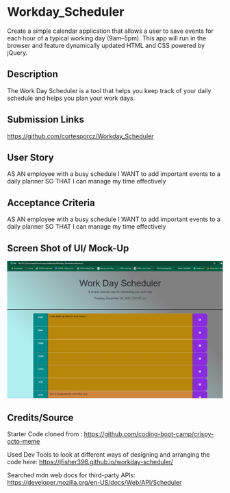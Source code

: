 # Workday_Scheduler

Create a simple calendar application that allows a user to save events for each hour of a typical working day (9am–5pm). This app will run in the browser and feature dynamically updated HTML and CSS powered by jQuery.

## Description

The Work Day Scheduler is a tool that helps you keep track of your daily schedule and helps you plan your work days.

## Submission Links

https://github.com/cortesporcz/Workday_Scheduler


## User Story

AS AN employee with a busy schedule
I WANT to add important events to a daily planner
SO THAT I can manage my time effectively

## Acceptance Criteria

AS AN employee with a busy schedule
I WANT to add important events to a daily planner
SO THAT I can manage my time effectively

## Screen Shot of UI/ Mock-Up

![Alt text](<Workday_Scheduler screenshot.jpg>)


## Credits/Source

Starter Code cloned from : 
https://github.com/coding-boot-camp/crispy-octo-meme

Used Dev Tools to look at different ways of designing and arranging the code here: 
https://jfisher396.github.io/workday-scheduler/

Searched mdn web docs for third-party APIs:
https://developer.mozilla.org/en-US/docs/Web/API/Scheduler